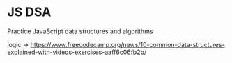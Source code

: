 # JS DSA
Practice JavaScript data structures and algorithms

logic -> https://www.freecodecamp.org/news/10-common-data-structures-explained-with-videos-exercises-aaff6c06fb2b/
